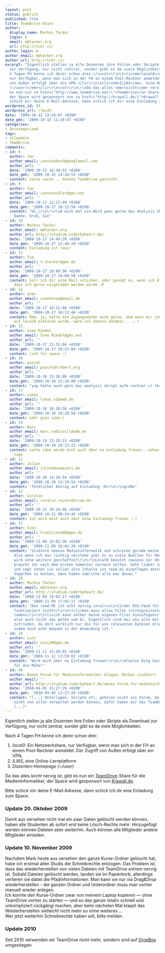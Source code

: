 ```yaml
---
layout: post
status: publish
published: true
title: TeamDrive-Share
author:
  display_name: Markus Tacker
  login: m
  email: m@tacker.org
  url: http://tckr.cc/
author_login: m
author_email: m@tacker.org
author_url: http://tckr.cc/
excerpt: "Eigentlich stellen ja alle Dozenten ihre Folien oder Skripte als Download
  zur Verfügung, nur nicht zentral, sonder gibt es da viele Möglichkeiten.\r\n\r\nNach
  4 Tagen FH kenne ich derer schon drei:\r\n<ol>\r\n\t<li><em>local0</em>: Ein Netzwerkshare,
  nur Verfügbar, wenn man sich in der FH an einem Pool-Rechner anmeldet. Der Zugriff
  von Außen erfolgt über ein VPN.</li>\r\n\t<li><em>ILIAS</em>, eine Online-Lernplatform</li>\r\n\t<li><em>Dozenten-Homepage
  (~/user)</em></li>\r\n</ol>\r\n\r\nDa das alles <em>leicht</em> nervig ist, gibt
  es nun ein <a href=\"http://www.teamdrive.net/\">TeamDrive</a>-Share für die Medieninformatiker,
  der Space wird gesponsort von <a href=\"http://krawall.de/\">Krawall.de</a>.\r\n\r\nBitte
  schick mir deine E-Mail-Adresse, dann schick ich dir eine Einladung zum Space.\r\n"
wordpress_id: 35
wordpress_url: /?p=35
date: '2009-10-15 13:28:07 +0200'
date_gmt: '2009-10-15 11:28:07 +0200'
categories:
- Uncategorized
tags:
- allgemein
- TeamDrive
comments:
- id: 8
  author: Jan
  author_email: janstaubach@googlemail.com
  author_url: ''
  date: '2009-10-15 16:34:53 +0200'
  date_gmt: '2009-10-15 14:34:53 +0200'
  content: coole sache... kannte TeamDrive garnicht.
- id: 9
  author: Ian
  author_email: ianscheidler@gmx.net
  author_url: ''
  date: '2009-10-17 12:13:49 +0200'
  date_gmt: '2009-10-17 10:13:50 +0200'
  content: "Hi,\r\n\r\nlad mich mal ein.Würd ganz gerne das Analysis Skript ziehen.
    Danke. Gruß, Ian"
- id: 10
  author: Markus Tacker
  author_email: m@tacker.org
  author_url: http://studium.coderbyheart.de/
  date: '2009-10-17 14:49:20 +0200'
  date_gmt: '2009-10-17 12:49:20 +0200'
  content: Einladung ist raus!
- id: 11
  author: Tim
  author_email: t.sterker@gmx.de
  author_url: ''
  date: '2009-10-17 18:09:50 +0200'
  date_gmt: '2009-10-17 16:09:50 +0200'
  content: Soll ich dir eine Mail schicken, oder genügt es, wenn ich dir hier sage,
    dass ich gerne eingeladen werden würde :P
- id: 12
  author: Sven
  author_email: svenhesse@email.de
  author_url: ''
  date: '2009-10-17 18:12:46 +0200'
  date_gmt: '2009-10-17 16:12:46 +0200'
  content: Öhm, ja, hätte die Zugangsdaten auch gerne. Und wenn mir jemand den Zugriff
    auf local0 erklären würde, wäre ich ebenso dankbar... ;-)
- id: 15
  author: Sven Riedel
  author_email: Sven_Riedel@gmx.net
  author_url: ''
  date: '2009-10-17 21:52:04 +0200'
  date_gmt: '2009-10-17 19:52:04 +0200'
  content: link für space :)
- id: 16
  author: pascal
  author_email: pascal@trebert.org
  author_url: ''
  date: '2009-10-18 15:16:00 +0200'
  date_gmt: '2009-10-18 13:16:00 +0200'
  content: "yup hätte auch gern das analysis skript aufm rechner =) thx fürne einladung.\r\n\r\nPascal"
- id: 17
  author: Lukas
  author_email: lukas.n1@web.de
  author_url: ''
  date: '2009-10-18 16:20:58 +0200'
  date_gmt: '2009-10-18 14:20:58 +0200'
  content: sehr gute idee:)
- id: 19
  author: Marc
  author_email: marc.radziwill@web.de
  author_url: ''
  date: '2009-10-19 21:15:23 +0200'
  date_gmt: '2009-10-19 19:15:23 +0200'
  content: coole idee würde mich auch über ne einladung freuen...sehen uns ja die
    tage
- id: 21
  author: Julien
  author_email: julien@zampieri.de
  author_url: ''
  date: '2009-10-20 14:19:54 +0200'
  date_gmt: '2009-10-20 12:19:54 +0200'
  content: "förmlicher Antrag auf Einladung :D\r\n\r\ngrüße"
- id: 22
  author: Coralie
  author_email: coralie.reuter@hrcom.de
  author_url: ''
  date: '2009-10-21 10:24:46 +0200'
  date_gmt: '2009-10-21 08:24:46 +0200'
  content: Ich würd mich auch über eine Einladung freuen ;-)
- id: 27
  author: Sven
  author_email: trunlicane86@gmx.de
  author_url: ''
  date: '2009-11-09 18:02:30 +0100'
  date_gmt: '2009-11-09 16:02:30 +0100'
  content: "Studiere ebenso Medieninformatik und schreibe gerade meine Abschlussarbeit.
    Also wenn ich das richtig verstehe gibt es zu viele Quellen für Material und deswegen
    wird eine weitere geschaffen?\r\n\r\nLocal0 benutzt sowieso nur der Steffen, das
    braucht ihr nach dem ersten Semester nurnoch selten. Geht lieber zu den Profs
    und sagt ihnen sie sollen ihre Inhalte ins read.mi einpflegen anstatt ein eigenes
    Süppchen zu kochen, dann haben nämliche alle was davon."
- id: 28
  author: Markus Tacker
  author_email: m@tacker.org
  author_url: http://studium.coderbyheart.de/
  date: '2009-11-09 19:02:17 +0100'
  date_gmt: '2009-11-09 17:02:17 +0100'
  content: "Das read.MI ist echt nervig.\n<ul>\n\t<li>der RSS-Feed für neue Dateien
    funktioniert nicht</li>\n\t<li>man muss alles Files <strong>einzeln</strong> herunter
    laden</li>\n\t<li>ich kann selber keine eigenen Files hinzufügen</li>\n</ul>\n\nIst
    also auch nicht das gelbe vom Ei. Eigentlich sind bei uns alle mit dem TeamDrive
    zufrieden, da dort wirklich nur die für uns relevanten Dateien drin sind und es
    zudem noch echt bequem in der Anwendung ist."
- id: 29
  author: Lutz
  author_email: LunizM@gmx.de
  author_url: ''
  date: '2009-11-11 15:59:02 +0100'
  date_gmt: '2009-11-11 13:59:02 +0100'
  content: "Würd mich über ne Einladung freuen!\r\n\r\nCooles Ding hier,\r\ndanke
    für die Mühe!"
- id: 40
  author: Neues Forum für Medieninformatiker &laquo; Markus studiert!
  author_email: ''
  author_url: http://studium.coderbyheart.de/neues-forum-fur-medieninformatiker
  date: '2010-04-05 15:27:29 +0200'
  date_gmt: '2010-04-05 13:27:29 +0200'
  content: "[...] Unterlagen, Skripte etc, gehören nicht ins Forum, da diese dort
    nicht von allen verwaltet werden können, dafür haben wir das TeamDrive Share.
    [...]"
---
```

<p>Eigentlich stellen ja alle Dozenten ihre Folien oder Skripte als Download zur Verfügung, nur nicht zentral, sonder gibt es da viele Möglichkeiten.</p>
<p>Nach 4 Tagen FH kenne ich derer schon drei:</p>
<ol>
<li><em>local0</em>: Ein Netzwerkshare, nur Verfügbar, wenn man sich in der FH an einem Pool-Rechner anmeldet. Der Zugriff von Außen erfolgt über ein VPN.</li>
<li><em>ILIAS</em>, eine Online-Lernplatform</li>
<li><em>Dozenten-Homepage (~/user)</em></li>
</ol>
<p>Da das alles <em>leicht</em> nervig ist, gibt es nun ein <a href="http://www.teamdrive.net/">TeamDrive</a>-Share für die Medieninformatiker, der Space wird gesponsort von <a href="http://krawall.de/">Krawall.de</a>.</p>
<p>Bitte schick mir deine E-Mail-Adresse, dann schick ich dir eine Einladung zum Space.<br />
<a id="more"></a><a id="more-35"></a></p>
<h3 class="textimage" id="update1">Update 20. Oktober 2009</h3>
<p>Damit aus versehen nicht mal ein paar Daten gelöscht werden können, haben alle Studenten ab sofort erst keine Lösch-Rechte mehr. Hinzugefügt werden können Dateien aber weiterhin. Auch können alle Mitglieder andere Mitglieder einladen.</p>
<h3 class="textimage" id="update2">Update 10. November 2009</h3>
<p>Nachdem Mark heute aus versehen den ganze Kurse-Ordner gelöscht hat, habe ich erstmal allen Studis die Schreibrechte entzogen. Das Problem ist, dass das wiederherstellen von vielen Dateien mit TeamDrive extrem nervig ist. Sobald Dateien gelöscht werden, landen sie im Papierkorb, allerdings verlieren sie dabei die Pfadinformationen. Man kann sie nur via Drag&Drop wiederherstellen - die ganzen Ordner und Unterordner muss man vorher manuell wieder anlegen.<br />
Ich konnte den Kurse-Ordner zwar von meinem Laptop kopieren &mdash; ohne TeamDrive vorher zu starten &mdash; und so das ganze relativ schnell und unkompliziert rückgängi machen, aber beim nächsten Mal klappt das Wiederherstellen vielleicht nicht mehr so ohne weiteres ...<br />
Wer jetzt weiterhin Schreibrechte haben will, bitte melden.</p>
<h3 class="textimage" id="update3">Update 2010</h3>
<p>Seit 2010 verwenden wir TeamDrive nicht mehr, sondern sind auf <a href="http://studium.coderbyheart.de/tag/dropbox">DropBox</a> umgestiegen.</p>
